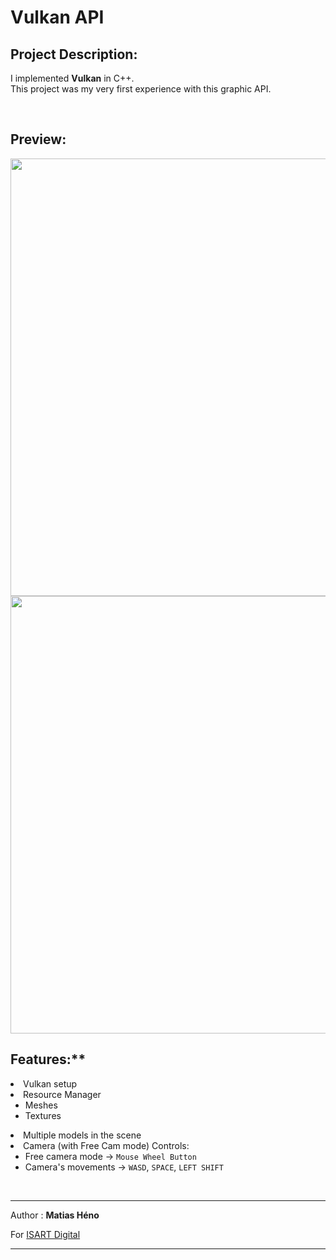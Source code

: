 # Vulkan API

## Project Description:

I implemented **Vulkan** in C++. <br>
This project was my very first experience with this graphic API.

<br />

## Preview:

<img src="" style="width:700px;"/>
<img src="" style="width:700px;"/>

<br />

## Features:**
<li>Vulkan setup
<li>Resource Manager
<ul> 
<li>Meshes
<li>Textures
</ul>
<li>Multiple models in the scene
<li>Camera (with Free Cam mode)

</ul


## Controls:
- Free camera mode → ```Mouse Wheel Button```
- Camera's movements → ```WASD```, ```SPACE```, ```LEFT SHIFT```

<br />
<hr />

Author : **Matias Héno**

For [ISART Digital](https://www.isart.com)

<hr />